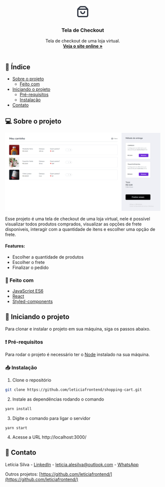 <br />
<p align="center">
  <img src="src/images/icon-bag.svg" alt="Logo">
  <h3 align="center">Tela de Checkout</h3>

  <p align="center">
    Tela de checkout de uma loja virtual.
    <br />
    <a href="https://tela-checkout-leticia.netlify.app/"><strong>Veja o site online »</strong></a>
    <br />
    <br />
  </p>
</p>

## 📌 Índice

- [Sobre o projeto](#sobre)
  - [Feito com](#feito)
- [Iniciando o projeto](#iniciando)
  - [Pré-requisitos](#requisitos-minimos)
  - [Instalação](#instalacao)
- [Contato](#contato)

## 💻 Sobre o projeto <a name="sobre"></a>

<p align="center">
  <img src="src/images/screenshot.png" alt="screenshot">
</p>

<p>Esse projeto é uma tela de checkout de uma loja virtual, nele é possível visualizar todos produtos comprados, visualizar as opções de frete disponiveis, interagir com a quantidade de itens e escolher uma opção de frete.</p>

#### Features:

- Escolher a quantidade de produtos
- Escolher o frete
- Finalizar o pedido

### 📝 Feito com <a name="feito"></a>

- [JavaScript ES6](http://es6-features.org/)
- [React](https://reactjs.org/)
- [Styled-components](https://styled-components.com/)

## 🎉 Iniciando o projeto <a name="iniciando"></a>

Para clonar e instalar o projeto em sua máquina, siga os passos abaixo.

### ❗ Pré-requisitos <a name="requisitos-minimos"></a>

Para rodar o projeto é necessário ter o <a href="https://nodejs.org/en/download/">Node</a> instalado na sua máquina.

### 📥 Instalação <a name="instalacao"></a>

1. Clone o repositório

```sh
git clone https://github.com/leticiafrontend/shopping-cart.git
```

2. Instale as dependências rodando o comando

```sh
yarn install
```

3. Digite o comando para ligar o servidor

```JS
yarn start
```

4. Acesse a URL http://localhost:3000/

## 📱 Contato <a name="contato"></a>

Letícia Silva - [LinkedIn](https://www.linkedin.com/in/leticia-alexandre/) - leticia.alesilva@outlook.com - [WhatsApp](https://api.whatsapp.com/send?phone=5511940106659)

Outros projetos: [https://github.com/leticiafrontend/](https://github.com/leticiafrontend/)
<br>
<br><br>
